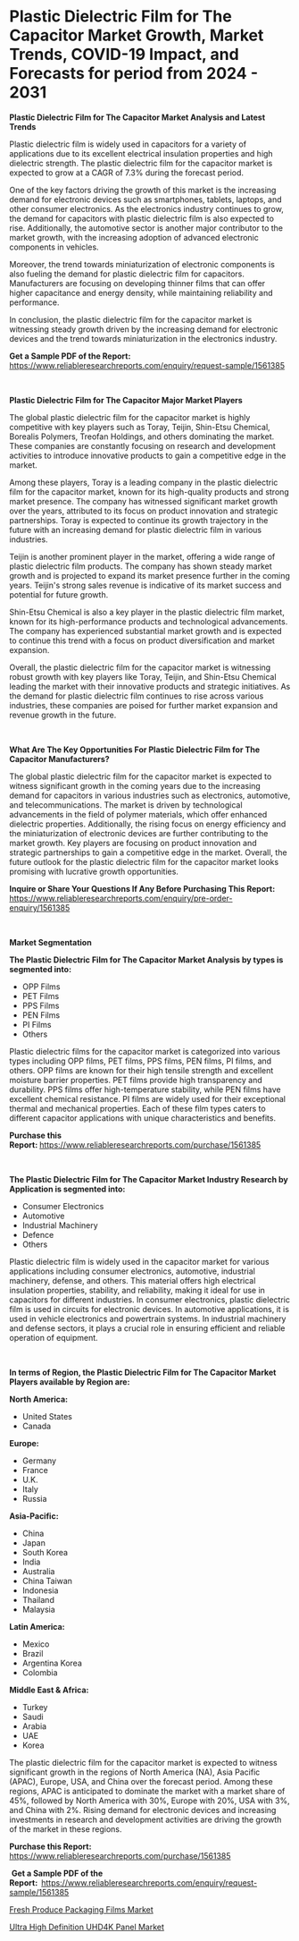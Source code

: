 <p><h1>Plastic Dielectric Film for The Capacitor Market Growth, Market Trends, COVID-19 Impact, and Forecasts for period from 2024 - 2031</h1></p><p><strong>Plastic Dielectric Film for The Capacitor Market Analysis and Latest Trends</strong></p>
<p><p>Plastic dielectric film is widely used in capacitors for a variety of applications due to its excellent electrical insulation properties and high dielectric strength. The plastic dielectric film for the capacitor market is expected to grow at a CAGR of 7.3% during the forecast period. </p><p>One of the key factors driving the growth of this market is the increasing demand for electronic devices such as smartphones, tablets, laptops, and other consumer electronics. As the electronics industry continues to grow, the demand for capacitors with plastic dielectric film is also expected to rise. Additionally, the automotive sector is another major contributor to the market growth, with the increasing adoption of advanced electronic components in vehicles.</p><p>Moreover, the trend towards miniaturization of electronic components is also fueling the demand for plastic dielectric film for capacitors. Manufacturers are focusing on developing thinner films that can offer higher capacitance and energy density, while maintaining reliability and performance.</p><p>In conclusion, the plastic dielectric film for the capacitor market is witnessing steady growth driven by the increasing demand for electronic devices and the trend towards miniaturization in the electronics industry.</p></p>
<p><strong>Get a Sample PDF of the Report:&nbsp;</strong> <a href="https://www.reliableresearchreports.com/enquiry/request-sample/1561385">https://www.reliableresearchreports.com/enquiry/request-sample/1561385</a></p>
<p>&nbsp;</p>
<p><strong>Plastic Dielectric Film for The Capacitor Major Market Players</strong></p>
<p><p>The global plastic dielectric film for the capacitor market is highly competitive with key players such as Toray, Teijin, Shin-Etsu Chemical, Borealis Polymers, Treofan Holdings, and others dominating the market. These companies are constantly focusing on research and development activities to introduce innovative products to gain a competitive edge in the market.</p><p>Among these players, Toray is a leading company in the plastic dielectric film for the capacitor market, known for its high-quality products and strong market presence. The company has witnessed significant market growth over the years, attributed to its focus on product innovation and strategic partnerships. Toray is expected to continue its growth trajectory in the future with an increasing demand for plastic dielectric film in various industries.</p><p>Teijin is another prominent player in the market, offering a wide range of plastic dielectric film products. The company has shown steady market growth and is projected to expand its market presence further in the coming years. Teijin's strong sales revenue is indicative of its market success and potential for future growth.</p><p>Shin-Etsu Chemical is also a key player in the plastic dielectric film market, known for its high-performance products and technological advancements. The company has experienced substantial market growth and is expected to continue this trend with a focus on product diversification and market expansion.</p><p>Overall, the plastic dielectric film for the capacitor market is witnessing robust growth with key players like Toray, Teijin, and Shin-Etsu Chemical leading the market with their innovative products and strategic initiatives. As the demand for plastic dielectric film continues to rise across various industries, these companies are poised for further market expansion and revenue growth in the future.</p></p>
<p>&nbsp;</p>
<p><strong>What Are The Key Opportunities For Plastic Dielectric Film for The Capacitor Manufacturers?</strong></p>
<p><p>The global plastic dielectric film for the capacitor market is expected to witness significant growth in the coming years due to the increasing demand for capacitors in various industries such as electronics, automotive, and telecommunications. The market is driven by technological advancements in the field of polymer materials, which offer enhanced dielectric properties. Additionally, the rising focus on energy efficiency and the miniaturization of electronic devices are further contributing to the market growth. Key players are focusing on product innovation and strategic partnerships to gain a competitive edge in the market. Overall, the future outlook for the plastic dielectric film for the capacitor market looks promising with lucrative growth opportunities.</p></p>
<p><strong>Inquire or Share Your Questions If Any Before Purchasing This Report:</strong> <a href="https://www.reliableresearchreports.com/enquiry/pre-order-enquiry/1561385">https://www.reliableresearchreports.com/enquiry/pre-order-enquiry/1561385</a></p>
<p>&nbsp;</p>
<p><strong>Market Segmentation</strong></p>
<p><strong>The Plastic Dielectric Film for The Capacitor Market Analysis by types is segmented into:</strong></p>
<p><ul><li>OPP Films</li><li>PET Films</li><li>PPS Films</li><li>PEN Films</li><li>PI Films</li><li>Others</li></ul></p>
<p><p>Plastic dielectric films for the capacitor market is categorized into various types including OPP films, PET films, PPS films, PEN films, PI films, and others. OPP films are known for their high tensile strength and excellent moisture barrier properties. PET films provide high transparency and durability. PPS films offer high-temperature stability, while PEN films have excellent chemical resistance. PI films are widely used for their exceptional thermal and mechanical properties. Each of these film types caters to different capacitor applications with unique characteristics and benefits.</p></p>
<p><strong>Purchase this Report:&nbsp;</strong><a href="https://www.reliableresearchreports.com/purchase/1561385">https://www.reliableresearchreports.com/purchase/1561385</a></p>
<p>&nbsp;</p>
<p><strong>The Plastic Dielectric Film for The Capacitor Market Industry Research by Application is segmented into:</strong></p>
<p><ul><li>Consumer Electronics</li><li>Automotive</li><li>Industrial Machinery</li><li>Defence</li><li>Others</li></ul></p>
<p><p>Plastic dielectric film is widely used in the capacitor market for various applications including consumer electronics, automotive, industrial machinery, defense, and others. This material offers high electrical insulation properties, stability, and reliability, making it ideal for use in capacitors for different industries. In consumer electronics, plastic dielectric film is used in circuits for electronic devices. In automotive applications, it is used in vehicle electronics and powertrain systems. In industrial machinery and defense sectors, it plays a crucial role in ensuring efficient and reliable operation of equipment.</p></p>
<p>&nbsp;</p>
<p><strong>In terms of Region, the Plastic Dielectric Film for The Capacitor Market Players available by Region are:</strong></p>
<p>
    <p> <strong> North America: </strong>
        <ul>
            <li>United States</li>
            <li>Canada</li>
        </ul>
        </p> 
    <p> <strong> Europe: </strong>
        <ul>
            <li>Germany</li>
            <li>France</li>
            <li>U.K.</li>
            <li>Italy</li>
            <li>Russia</li>
        </ul>
        </p> 
    <p> <strong> Asia-Pacific: </strong>
        <ul>
            <li>China</li>
            <li>Japan</li>
            <li>South Korea</li>
            <li>India</li>
            <li>Australia</li>
            <li>China Taiwan</li>
            <li>Indonesia</li>
            <li>Thailand</li>
            <li>Malaysia</li>
        </ul>
        </p> 
    <p> <strong> Latin America: </strong>
        <ul>
            <li>Mexico</li>
            <li>Brazil</li>
            <li>Argentina Korea</li>
            <li>Colombia</li>
        </ul>
        </p> 
    <p> <strong> Middle East & Africa: </strong>
        <ul>
            <li>Turkey</li>
            <li>Saudi</li>
            <li>Arabia</li>
            <li>UAE</li>
            <li>Korea</li>
        </ul>
    </p>
    </p>
<p><p>The plastic dielectric film for the capacitor market is expected to witness significant growth in the regions of North America (NA), Asia Pacific (APAC), Europe, USA, and China over the forecast period. Among these regions, APAC is anticipated to dominate the market with a market share of 45%, followed by North America with 30%, Europe with 20%, USA with 3%, and China with 2%. Rising demand for electronic devices and increasing investments in research and development activities are driving the growth of the market in these regions.</p></p>
<p><strong>Purchase this Report: </strong><a href="https://www.reliableresearchreports.com/purchase/1561385">https://www.reliableresearchreports.com/purchase/1561385</a></p>
<p>&nbsp;<strong>Get a Sample PDF of the Report:&nbsp;&nbsp;</strong><a href="https://www.reliableresearchreports.com/enquiry/request-sample/1561385">https://www.reliableresearchreports.com/enquiry/request-sample/1561385</a></p>
<p><strong></strong></p>
<p><p><a href="https://github.com/ruddyyedelwadw/Market-Research-Report-List-1/blob/main/fresh-produce-packaging-films-market.md">Fresh Produce Packaging Films Market</a></p><p><a href="https://angry-finch-aaf.notion.site/Ultra-High-Definition-UHD4K-Panel-Market-Size-Focuses-on-Market-Dynamics-In-Depth-Analysis-and-Futu-84c7c5e16a8e4224bb6aa0b1cb3141e6">Ultra High Definition UHD4K Panel Market</a></p></p>